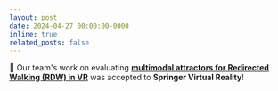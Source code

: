 ```yaml
---
layout: post
date: 2024-04-27 00:00:00-0000
inline: true
related_posts: false
---
```


🎉 Our team's work on evaluating **[multimodal attractors for Redirected Walking (RDW) in VR](https://link.springer.com/10.1007/s10055-024-00997-y)** was accepted to **Springer Virtual Reality**!
